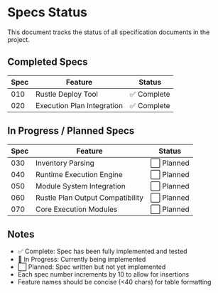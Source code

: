 # Specs Status

This document tracks the status of all specification documents in the project.

## Completed Specs

| Spec | Feature | Status |
|------|---------|--------|
| 010 | Rustle Deploy Tool | ✅ Complete |
| 020 | Execution Plan Integration | ✅ Complete |

## In Progress / Planned Specs

| Spec | Feature | Status |
|------|---------|--------|
| 030 | Inventory Parsing | ⬜ Planned |
| 040 | Runtime Execution Engine | ⬜ Planned |
| 050 | Module System Integration | ⬜ Planned |
| 060 | Rustle Plan Output Compatibility | ⬜ Planned |
| 070 | Core Execution Modules | ⬜ Planned |

## Notes

- ✅ Complete: Spec has been fully implemented and tested
- 🔄 In Progress: Currently being implemented
- ⬜ Planned: Spec written but not yet implemented
- Each spec number increments by 10 to allow for insertions
- Feature names should be concise (<40 chars) for table formatting